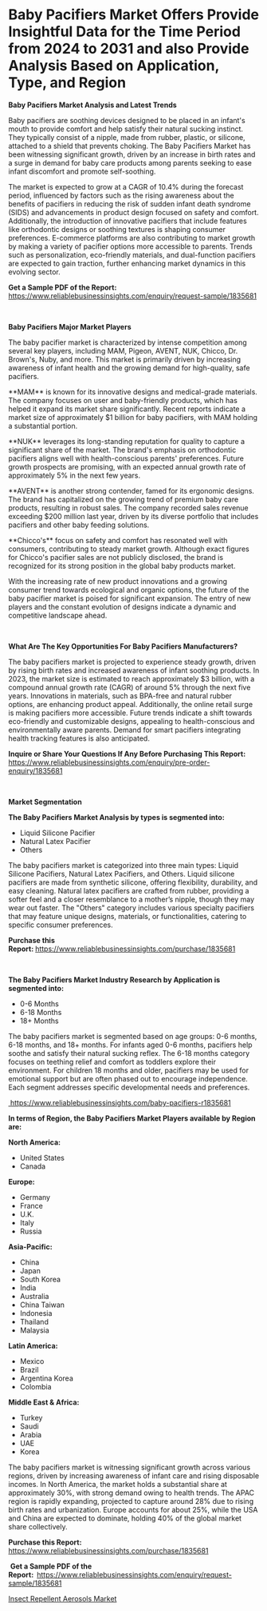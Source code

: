 <p><h1>Baby Pacifiers Market Offers Provide Insightful Data for the Time Period from 2024 to 2031 and also Provide Analysis Based on Application, Type, and Region</h1></p><p><strong>Baby Pacifiers Market Analysis and Latest Trends</strong></p>
<p><p>Baby pacifiers are soothing devices designed to be placed in an infant's mouth to provide comfort and help satisfy their natural sucking instinct. They typically consist of a nipple, made from rubber, plastic, or silicone, attached to a shield that prevents choking. The Baby Pacifiers Market has been witnessing significant growth, driven by an increase in birth rates and a surge in demand for baby care products among parents seeking to ease infant discomfort and promote self-soothing. </p><p>The market is expected to grow at a CAGR of 10.4% during the forecast period, influenced by factors such as the rising awareness about the benefits of pacifiers in reducing the risk of sudden infant death syndrome (SIDS) and advancements in product design focused on safety and comfort. Additionally, the introduction of innovative pacifiers that include features like orthodontic designs or soothing textures is shaping consumer preferences. E-commerce platforms are also contributing to market growth by making a variety of pacifier options more accessible to parents. Trends such as personalization, eco-friendly materials, and dual-function pacifiers are expected to gain traction, further enhancing market dynamics in this evolving sector.</p></p>
<p><strong>Get a Sample PDF of the Report:&nbsp;</strong> <a href="https://www.reliablebusinessinsights.com/enquiry/request-sample/1835681?utm_campaign=75&utm_medium=2&utm_source=Github&utm_content=ia&utm_term=31122024&utm_id=baby-pacifiers">https://www.reliablebusinessinsights.com/enquiry/request-sample/1835681</a></p>
<p>&nbsp;</p>
<p><strong>Baby Pacifiers Major Market Players</strong></p>
<p><p>The baby pacifier market is characterized by intense competition among several key players, including MAM, Pigeon, AVENT, NUK, Chicco, Dr. Brown's, Nuby, and more. This market is primarily driven by increasing awareness of infant health and the growing demand for high-quality, safe pacifiers.</p><p>**MAM** is known for its innovative designs and medical-grade materials. The company focuses on user and baby-friendly products, which has helped it expand its market share significantly. Recent reports indicate a market size of approximately $1 billion for baby pacifiers, with MAM holding a substantial portion.</p><p>**NUK** leverages its long-standing reputation for quality to capture a significant share of the market. The brand's emphasis on orthodontic pacifiers aligns well with health-conscious parents' preferences. Future growth prospects are promising, with an expected annual growth rate of approximately 5% in the next few years.</p><p>**AVENT** is another strong contender, famed for its ergonomic designs. The brand has capitalized on the growing trend of premium baby care products, resulting in robust sales. The company recorded sales revenue exceeding $200 million last year, driven by its diverse portfolio that includes pacifiers and other baby feeding solutions.</p><p>**Chicco's** focus on safety and comfort has resonated well with consumers, contributing to steady market growth. Although exact figures for Chicco's pacifier sales are not publicly disclosed, the brand is recognized for its strong position in the global baby products market.</p><p>With the increasing rate of new product innovations and a growing consumer trend towards ecological and organic options, the future of the baby pacifier market is poised for significant expansion. The entry of new players and the constant evolution of designs indicate a dynamic and competitive landscape ahead.</p></p>
<p>&nbsp;</p>
<p><strong>What Are The Key Opportunities For Baby Pacifiers Manufacturers?</strong></p>
<p><p>The baby pacifiers market is projected to experience steady growth, driven by rising birth rates and increased awareness of infant soothing products. In 2023, the market size is estimated to reach approximately $3 billion, with a compound annual growth rate (CAGR) of around 5% through the next five years. Innovations in materials, such as BPA-free and natural rubber options, are enhancing product appeal. Additionally, the online retail surge is making pacifiers more accessible. Future trends indicate a shift towards eco-friendly and customizable designs, appealing to health-conscious and environmentally aware parents. Demand for smart pacifiers integrating health tracking features is also anticipated.</p></p>
<p><strong>Inquire or Share Your Questions If Any Before Purchasing This Report:</strong> <a href="https://www.reliablebusinessinsights.com/enquiry/pre-order-enquiry/1835681?utm_campaign=75&utm_medium=2&utm_source=Github&utm_content=ia&utm_term=31122024&utm_id=baby-pacifiers">https://www.reliablebusinessinsights.com/enquiry/pre-order-enquiry/1835681</a></p>
<p>&nbsp;</p>
<p><strong>Market Segmentation</strong></p>
<p><strong>The Baby Pacifiers Market Analysis by types is segmented into:</strong></p>
<p><ul><li>Liquid Silicone Pacifier</li><li>Natural Latex Pacifier</li><li>Others</li></ul></p>
<p><p>The baby pacifiers market is categorized into three main types: Liquid Silicone Pacifiers, Natural Latex Pacifiers, and Others. Liquid silicone pacifiers are made from synthetic silicone, offering flexibility, durability, and easy cleaning. Natural latex pacifiers are crafted from rubber, providing a softer feel and a closer resemblance to a mother’s nipple, though they may wear out faster. The "Others" category includes various specialty pacifiers that may feature unique designs, materials, or functionalities, catering to specific consumer preferences.</p></p>
<p><strong>Purchase this Report:&nbsp;</strong><a href="https://www.reliablebusinessinsights.com/purchase/1835681?utm_campaign=75&utm_medium=2&utm_source=Github&utm_content=ia&utm_term=31122024&utm_id=baby-pacifiers">https://www.reliablebusinessinsights.com/purchase/1835681</a></p>
<p>&nbsp;</p>
<p><strong>The Baby Pacifiers Market Industry Research by Application is segmented into:</strong></p>
<p><ul><li>0-6 Months</li><li>6-18 Months</li><li>18+ Months</li></ul></p>
<p><p>The baby pacifiers market is segmented based on age groups: 0-6 months, 6-18 months, and 18+ months. For infants aged 0-6 months, pacifiers help soothe and satisfy their natural sucking reflex. The 6-18 months category focuses on teething relief and comfort as toddlers explore their environment. For children 18 months and older, pacifiers may be used for emotional support but are often phased out to encourage independence. Each segment addresses specific developmental needs and preferences.</p></p>
<p><a href="https://www.reliablebusinessinsights.com/baby-pacifiers-r1835681?utm_campaign=75&utm_medium=2&utm_source=Github&utm_content=ia&utm_term=31122024&utm_id=baby-pacifiers">&nbsp;https://www.reliablebusinessinsights.com/baby-pacifiers-r1835681</a></p>
<p><strong>In terms of Region, the Baby Pacifiers Market Players available by Region are:</strong></p>
<p>
    <p> <strong> North America: </strong>
        <ul>
            <li>United States</li>
            <li>Canada</li>
        </ul>
        </p> 
    <p> <strong> Europe: </strong>
        <ul>
            <li>Germany</li>
            <li>France</li>
            <li>U.K.</li>
            <li>Italy</li>
            <li>Russia</li>
        </ul>
        </p> 
    <p> <strong> Asia-Pacific: </strong>
        <ul>
            <li>China</li>
            <li>Japan</li>
            <li>South Korea</li>
            <li>India</li>
            <li>Australia</li>
            <li>China Taiwan</li>
            <li>Indonesia</li>
            <li>Thailand</li>
            <li>Malaysia</li>
        </ul>
        </p> 
    <p> <strong> Latin America: </strong>
        <ul>
            <li>Mexico</li>
            <li>Brazil</li>
            <li>Argentina Korea</li>
            <li>Colombia</li>
        </ul>
        </p> 
    <p> <strong> Middle East & Africa: </strong>
        <ul>
            <li>Turkey</li>
            <li>Saudi</li>
            <li>Arabia</li>
            <li>UAE</li>
            <li>Korea</li>
        </ul>
    </p>
    </p>
<p><p>The baby pacifiers market is witnessing significant growth across various regions, driven by increasing awareness of infant care and rising disposable incomes. In North America, the market holds a substantial share at approximately 30%, with strong demand owing to health trends. The APAC region is rapidly expanding, projected to capture around 28% due to rising birth rates and urbanization. Europe accounts for about 25%, while the USA and China are expected to dominate, holding 40% of the global market share collectively.</p></p>
<p><strong>Purchase this Report: </strong><a href="https://www.reliablebusinessinsights.com/purchase/1835681?utm_campaign=75&utm_medium=2&utm_source=Github&utm_content=ia&utm_term=31122024&utm_id=baby-pacifiers">https://www.reliablebusinessinsights.com/purchase/1835681</a></p>
<p>&nbsp;<strong>Get a Sample PDF of the Report:&nbsp;&nbsp;</strong><a href="https://www.reliablebusinessinsights.com/enquiry/request-sample/1835681?utm_campaign=75&utm_medium=2&utm_source=Github&utm_content=ia&utm_term=31122024&utm_id=baby-pacifiers">https://www.reliablebusinessinsights.com/enquiry/request-sample/1835681</a></p>
<p><strong></strong></p>
<p><p><a href="https://github.com/bogganbillie6969/Market-Research-Report-List-1/blob/main/insect-repellent-aerosols-market.md?utm_campaign=75&utm_medium=2&utm_source=Github&utm_content=ia&utm_term=31122024&utm_id=baby-pacifiers">Insect Repellent Aerosols Market</a></p></p>